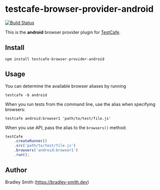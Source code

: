 # testcafe-browser-provider-android
[![Build Status](https://travis-ci.org/bsmithb2/testcafe-browser-provider-android.svg)](https://travis-ci.org/bsmithb2/testcafe-browser-provider-android)

This is the **android** browser provider plugin for [TestCafe](http://devexpress.github.io/testcafe).

## Install

```
npm install testcafe-browser-provider-android
```

## Usage


You can determine the available browser aliases by running
```
testcafe -b android
```

When you run tests from the command line, use the alias when specifying browsers:

```
testcafe android:browser1 'path/to/test/file.js'
```


When you use API, pass the alias to the `browsers()` method:

```js
testCafe
    .createRunner()
    .src('path/to/test/file.js')
    .browsers('android:browser1')
    .run();
```

## Author
Bradley Smith (https://bradley-smith.dev)
